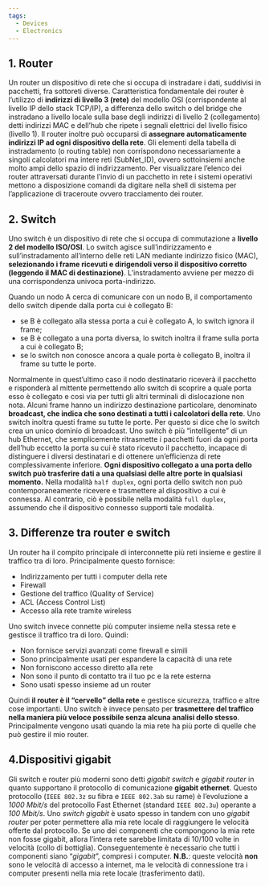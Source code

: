 ```yaml
---
tags:
  - Devices
  - Electronics
---
```



## 1. Router

Un router un dispositivo di rete che si occupa di instradare i dati, suddivisi in pacchetti, fra sottoreti diverse. Caratteristica fondamentale dei router è l’utilizzo di **indirizzi di livello 3 (rete)** del modello OSI (corrispondente al livello IP dello stack TCP/IP), a differenza dello switch o del bridge che instradano a livello locale sulla base degli indirizzi di livello 2 (collegamento) detti indirizzi MAC e dell’hub che ripete i segnali elettrici del livello fisico (livello 1). Il router inoltre può occuparsi di **assegnare automaticamente indirizzi IP ad ogni dispositivo della rete**. Gli elementi della tabella di instradamento (o routing table) non corrispondono necessariamente a singoli calcolatori ma intere reti (SubNet_ID), ovvero sottoinsiemi anche molto ampi dello spazio di indirizzamento. Per visualizzare l’elenco dei router attraversati durante l’invio di un pacchetto in rete i sistemi operativi mettono a disposizione comandi da digitare nella shell di sistema per l’applicazione di traceroute ovvero tracciamento dei router.

## 2. Switch

Uno switch è un dispositivo di rete che si occupa di commutazione a **livello 2 del modello ISO/OSI**. Lo switch agisce sull’indirizzamento e sull’instradamento all’interno delle reti LAN mediante indirizzo fisico (MAC), **selezionando i frame ricevuti e dirigendoli verso il dispositivo corretto (leggendo il MAC di destinazione)**. L’instradamento avviene per mezzo di una corrispondenza univoca porta-indirizzo.

Quando un nodo A cerca di comunicare con un nodo B, il comportamento dello switch dipende dalla porta cui è collegato B:

- se B è collegato alla stessa porta a cui è collegato A, lo switch ignora il frame;
- se B è collegato a una porta diversa, lo switch inoltra il frame sulla porta a cui è collegato B;
- se lo switch non conosce ancora a quale porta è collegato B, inoltra il frame su tutte le porte.

Normalmente in quest’ultimo caso il nodo destinatario riceverà il pacchetto e risponderà al mittente permettendo allo switch di scoprire a quale porta esso è collegato e così via per tutti gli altri terminali di dislocazione non nota. Alcuni frame hanno un indirizzo destinazione particolare, denominato **broadcast, che indica che sono destinati a tutti i calcolatori della rete**. Uno switch inoltra questi frame su tutte le porte. Per questo si dice che lo switch crea un unico dominio di broadcast. Uno switch è più “intelligente” di un hub Ethernet, che semplicemente ritrasmette i pacchetti fuori da ogni porta dell’hub eccetto la porta su cui è stato ricevuto il pacchetto, incapace di distinguere i diversi destinatari e di ottenere un’efficienza di rete complessivamente inferiore. **Ogni dispositivo collegato a una porta dello switch può trasferire dati a una qualsiasi delle altre porte in qualsiasi momento.** Nella modalità `half duplex`, ogni porta dello switch non può contemporaneamente ricevere e trasmettere al dispositivo a cui è connessa. Al contrario, ciò è possibile nella modalità `full duplex`, assumendo che il dispositivo connesso supporti tale modalità.

## 3. Differenze tra router e switch

Un router ha il compito principale di interconnette più reti insieme e gestire il traffico tra di loro. Principalmente questo fornisce:

- Indirizzamento per tutti i computer della rete
- Firewall
- Gestione del traffico (Quality of Service)
- ACL (Access Control List)
- Accesso alla rete tramite wireless

Uno switch invece connette più computer insieme nella stessa rete e gestisce il traffico tra di loro. Quindi:

- Non fornisce servizi avanzati come firewall e simili
- Sono principalmente usati per espandere la capacità di una rete
- Non forniscono accesso diretto alla rete
- Non sono il punto di contatto tra il tuo pc e la rete esterna
- Sono usati spesso insieme ad un router

Quindi **il router è il “cervello” della rete** e gestisce sicurezza, traffico e altre cose importanti. Uno switch è invece pensato per **trasmettere del traffico nella maniera più veloce possibile senza alcuna analisi dello stesso**. Principalmente vengono usati quando la mia rete ha più porte di quelle che può gestire il mio router.

## 4.Dispositivi gigabit

Gli switch e router più moderni sono detti *gigabit switch* e *gigabit router* in quanto supportano il protocollo di comunicazione **gigabit ethernet**. Questo protocollo (`IEEE 802.3z` su fibra e `IEEE 802.3ab` su rame) è l’evoluzione a *1000 Mbit/s* del protocollo Fast Ethernet (standard `IEEE 802.3u`) operante a *100 Mbit/s*. Uno *switch gigabit* è usato spesso in tandem con uno *gigabit router* per poter permettere alla mia rete locale di raggiungere le velocità offerte dal protocollo. Se uno dei componenti che compongono la mia rete non fosse gigabit, allora l’intera rete sarebbe limitata di 10/100 volte in velocità (collo di bottiglia). Conseguentemente è necessario che tutti i componenti siano “*gigabit*”, compresi i computer. **N.B.**: queste velocità **non** sono le velocità di accesso a internet, ma le velocità di connessione tra i computer presenti nella mia rete locale (trasferimento dati).